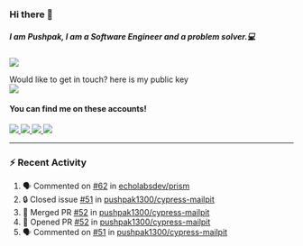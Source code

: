 ### Hi there 👋


##### I am Pushpak, I am a Software Engineer and a problem solver.💻

![](https://komarev.com/ghpvc/?username=pushpak1300)

 Would like to get in touch? here is my public key 
 <br> <a href='https://keybase.io/pushpak1300'><img src="https://img.shields.io/keybase/pgp/pushpak1300?color=pinl&label=PGP&style=for-the-badge"/></a></br>
#### You can find me on these accounts!
<p>
<a href='https://twitter.com/pushpak1300'><a href="https://pushpak1300.me/" target="_blank">
  <img src="https://img.shields.io/badge/website-%23E34F26.svg?&style=for-the-badge" />
</a> 
 
 <a href="https://twitter.com/pushpak1300" target="_blank">
  <img src="https://img.shields.io/badge/twitter-%231DA1F2.svg?&style=for-the-badge&logo=twitter&logoColor=white" />
</a> 

<a href="https://www.linkedin.com/in/pushpak-c-286b17b1/" target="_blank">
  <img src="https://img.shields.io/badge/linkedin-%230077B5.svg?&style=for-the-badge&logo=linkedin&logoColor=white" />
</a> 

<a href="https://dev.to/pushpak1300/" target="_blank">
  <img src="http://img.shields.io/badge/dev.to-gray?style=for-the-badge&logo=dev.to&?logoColor=white?logoWidth=100?label=" />
</a> 


</p>

---

### ⚡ Recent Activity

<!--START_SECTION:activity-->
1. 🗣 Commented on [#62](https://github.com/echolabsdev/prism/issues/62#issuecomment-2481272471) in [echolabsdev/prism](https://github.com/echolabsdev/prism)
2. 🔒 Closed issue [#51](https://github.com/pushpak1300/cypress-mailpit/issues/51) in [pushpak1300/cypress-mailpit](https://github.com/pushpak1300/cypress-mailpit)
3. 🎉 Merged PR [#52](https://github.com/pushpak1300/cypress-mailpit/pull/52) in [pushpak1300/cypress-mailpit](https://github.com/pushpak1300/cypress-mailpit)
4. 💪 Opened PR [#52](https://github.com/pushpak1300/cypress-mailpit/pull/52) in [pushpak1300/cypress-mailpit](https://github.com/pushpak1300/cypress-mailpit)
5. 🗣 Commented on [#51](https://github.com/pushpak1300/cypress-mailpit/issues/51#issuecomment-2474450778) in [pushpak1300/cypress-mailpit](https://github.com/pushpak1300/cypress-mailpit)
<!--END_SECTION:activity-->
